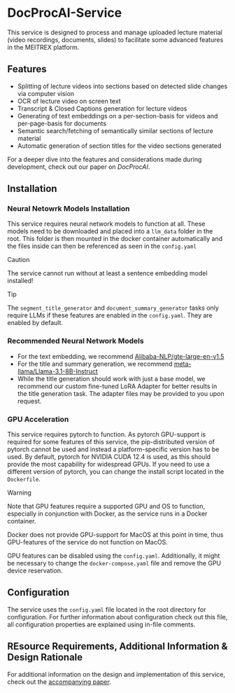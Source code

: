# DocProcAI-Service

This service is designed to process and manage uploaded lecture material (video recordings, documents, slides) to facilitate some advanced features in the MEITREX platform.

## Features
* Splitting of lecture videos into sections based on detected slide changes via computer vision
* OCR of lecture video on screen text
* Transcript & Closed Captions generation for lecture videos
* Generating of text embeddings on a per-section-basis for videos and per-page-basis for documents
* Semantic search/fetching of semantically similar sections of lecture material
* Automatic generation of section titles for the video sections generated

For a deeper dive into the features and considerations made during development, check out our paper on *DocProcAI*.

## Installation
### Neural Netowrk Models Installation
This service requires neural network models to function at all. These models need to be downloaded and placed into a `llm_data` folder in the root. This folder is then mounted in the docker container
automatically and the files inside can then be referenced as seen in the `config.yaml`

> [!CAUTION]
> The service cannot run without at least a sentence embedding model installed!

> [!TIP]
> The `segment_title_generator` and `document_summary_generator` tasks only require LLMs if these features are enabled in the `config.yaml`. They are enabled by default.

### Recommended Neural Network Models

* For the text embedding, we recommend [Alibaba-NLP/gte-large-en-v1.5](https://huggingface.co/Alibaba-NLP/gte-large-en-v1.5)
* For the title and summary generation, we recommend [meta-llama/Llama-3.1-8B-Instruct](https://huggingface.co/meta-llama/Llama-3.1-8B-Instruct)
* While the title generation should work with just a base model, we recommend our custom fine-tuned LoRA Adapter for better results in the title generation task. The adapter files may be provided to you upon request.

### GPU Acceleration
This service requires pytorch to function. As pytorch GPU-support is required for some features of this service, the pip-distributed version of pytorch cannot be used and instead a
platform-specific version has to be used.
By default, pytorch for NVIDIA CUDA 12.4 is used, as this should provide the most capability for widespread GPUs. If you need to use a different version of pytorch, you can change
the install script located in the `Dockerfile`.

> [!WARNING]
> Note that GPU features require a supported GPU and OS to function, especially in conjunction with Docker, as the service runs in a Docker container.
> 
> Docker does not provide GPU-support for MacOS at this point in time, thus GPU-features of the service do not function on MacOS.
>
>  GPU features can be disabled using the `config.yaml`. Additionally, it might be necessary to change the `docker-compose.yaml` file and remove the GPU device reservation.

## Configuration
The service uses the `config.yaml` file located in the root directory for configuration.
For further information about configuration check out this file, all configuration properties are explained using in-file comments.

## REsource Requirements, Additional Information & Design Rationale
For additional information on the design and implementation of this service, check out the [accompanying paper](paper.pdf).
